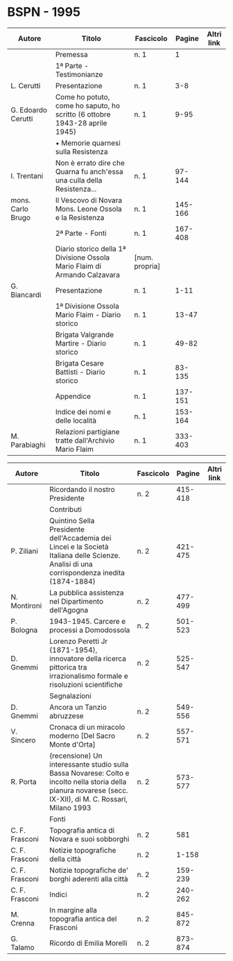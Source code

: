 # BSPN - 1995

| Autore             | Titolo                                                                     | Fascicolo      | Pagine  | Altri link |
|--------------------|----------------------------------------------------------------------------|----------------|---------|------------|
|                    | Premessa                                                                   | n. 1           | 1       |            |
|                    | 1ª Parte - Testimonianze                                                   |                |         |            |
| L. Cerutti         | Presentazione                                                              | n. 1           | 3-8     |            |
| G. Edoardo Cerutti | Come ho potuto, come ho saputo, ho scritto (6 ottobre 1943-28 aprile 1945) | n. 1           | 9-95    |            |
|                    | • Memorie quarnesi sulla Resistenza                                        |                |         |            |
| I. Trentani        | Non è errato dire che Quarna fu anch'essa una culla della Resistenza...    | n. 1           | 97-144  |            |
| mons. Carlo Brugo  | Il Vescovo di Novara Mons. Leone Ossola e la Resistenza                    | n. 1           | 145-166 |            |
|                    | 2ª Parte - Fonti                                                           | n. 1           | 167-408 |            |
|                    | Diario storico della 1ª Divisione Ossola Mario Flaim di Armando Calzavara  | [num. propria] |         |            |
| G. Biancardi       | Presentazione                                                              | n. 1           | 1-11    |            |
|                    | 1ª Divisione Ossola Mario Flaim - Diario storico                           | n. 1           | 13-47   |            |
|                    | Brigata Valgrande Martire - Diario storico                                 | n. 1           | 49-82   |            |
|                    | Brigata Cesare Battisti - Diario storico                                   | n. 1           | 83-135  |            |
|                    | Appendice                                                                  | n. 1           | 137-151 |            |
|                    | Indice dei nomi e delle località                                           | n. 1           | 153-164 |            |
| M. Parabiaghi      | Relazioni partigiane tratte dall'Archivio Mario Flaim                      | n. 1           | 333-403 |            |

| Autore         | Titolo                                                                                                                                                      | Fascicolo | Pagine  | Altri link |
|----------------|-------------------------------------------------------------------------------------------------------------------------------------------------------------|-----------|---------|------------|
|                | Ricordando il nostro Presidente                                                                                                                             | n. 2      | 415-418 |            |
|                | Contributi                                                                                                                                                  |           |         |            |
| P. Ziliani     | Quintino Sella Presidente dell'Accademia dei Lincei e la Società Italiana delle Scienze. Analisi di una corrispondenza inedita (1874-1884)                  | n. 2      | 421-475 |            |
| N. Montironi   | La pubblica assistenza nel Dipartimento dell'Agogna                                                                                                         | n. 2      | 477-499 |            |
| P. Bologna     | 1943-1945. Carcere e processi a Domodossola                                                                                                                 | n. 2      | 501-523 |            |
| D. Gnemmi      | Lorenzo Peretti Jr (1871-1954), innovatore della ricerca pittorica tra irrazionalismo formale e risoluzioni scientifiche                                    | n. 2      | 525-547 |            |
|                | Segnalazioni                                                                                                                                                |           |         |            |
| D. Gnemmi      | Ancora un Tanzio abruzzese                                                                                                                                  | n. 2      | 549-556 |            |
| V. Sincero     | Cronaca di un miracolo moderno [Del Sacro Monte d'Orta]                                                                                                     | n. 2      | 557-571 |            |
| R. Porta       | (recensione) Un interessante studio sulla Bassa Novarese: Colto e incolto nella storia della pianura novarese (secc. IX-XII), di M. C. Rossari, Milano 1993 | n. 2      | 573-577 |            |
|                | Fonti                                                                                                                                                       |           |         |            |
| C. F. Frasconi | Topografia antica di Novara e suoi sobborghi                                                                                                                | n. 2      | 581     |            |
| C. F. Frasconi | Notizie topografiche della città                                                                                                                            | n. 2      | 1-158   |            |
| C. F. Frasconi | Notizie topografiche de' borghi aderenti alla città                                                                                                         | n. 2      | 159-239 |            |
| C. F. Frasconi | Indici                                                                                                                                                      | n. 2      | 240-262 |            |
| M. Crenna      | In margine alla topografia antica del Frasconi                                                                                                              | n. 2      | 845-872 |            |
| G. Talamo      | Ricordo di Emilia Morelli                                                                                                                                   | n. 2      | 873-874 |            |

